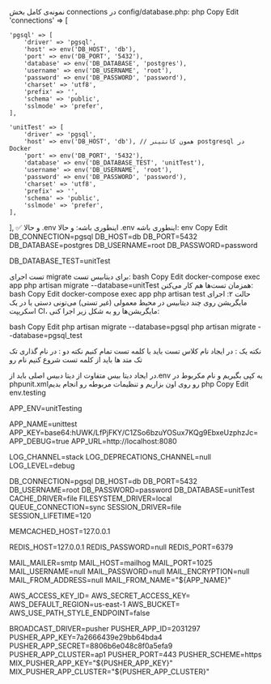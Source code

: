 نمونه‌ی کامل بخش connections در config/database.php:
php
Copy
Edit
'connections' => [

    'pgsql' => [
        'driver' => 'pgsql',
        'host' => env('DB_HOST', 'db'),
        'port' => env('DB_PORT', '5432'),
        'database' => env('DB_DATABASE', 'postgres'),
        'username' => env('DB_USERNAME', 'root'),
        'password' => env('DB_PASSWORD', 'password'),
        'charset' => 'utf8',
        'prefix' => '',
        'schema' => 'public',
        'sslmode' => 'prefer',
    ],

    'unitTest' => [
        'driver' => 'pgsql',
        'host' => env('DB_HOST', 'db'), // همون کانتینر postgresql در Docker
        'port' => env('DB_PORT', '5432'),
        'database' => env('DB_DATABASE_TEST', 'unitTest'),
        'username' => env('DB_USERNAME', 'root'),
        'password' => env('DB_PASSWORD', 'password'),
        'charset' => 'utf8',
        'prefix' => '',
        'schema' => 'public',
        'sslmode' => 'prefer',
    ],

],
✅ و حالا .env اینطوری باشه:
و حالا .env اینطوری باشه:
env
Copy
Edit
DB_CONNECTION=pgsql
DB_HOST=db
DB_PORT=5432
DB_DATABASE=postgres
DB_USERNAME=root
DB_PASSWORD=password

DB_DATABASE_TEST=unitTest


تست اجرای migrate برای دیتابیس تست:
bash
Copy
Edit
docker-compose exec app php artisan migrate --database=unitTest
 همزمان تست‌ها هم کار می‌کنن:
bash
Copy
Edit
docker-compose exec app php artisan test
 حالت ۲: اجرای مایگریشن روی چند دیتابیس در محیط معمولی (غیر تستی)
می‌تونی دستی یا در یک اسکریپت CI، مایگریشن‌ها رو به شکل زیر اجرا کنی:

bash
Copy
Edit
php artisan migrate --database=pgsql
php artisan migrate --database=pgsql_test



نکته یک :
در ایجاد نام کلاس تست باید با کلمه تست تمام کنیم 
نکته دو :
در نام گذاری تک تک متد ها باید از کلمه تست شروع کنیم نام رو 

در ایجاد دیتا بیس متفاوت از دیتا دبیس اصلی باید از.env یه کپی بگیریم و نام مکربوط در phpunit.xmlرو روی اون بزاریم و تنظیمات مربوطه رو انجام بدیم 
php
Copy
Edit
env.testing


APP_ENV=unitTesting


APP_NAME=unittest
APP_KEY=base64:hUWK/LfPjFKY/C1ZSo6bzuYOSux7KQg9EbxeUzphzJc=
APP_DEBUG=true
APP_URL=http://localhost:8080

LOG_CHANNEL=stack
LOG_DEPRECATIONS_CHANNEL=null
LOG_LEVEL=debug

DB_CONNECTION=pgsql
DB_HOST=db
DB_PORT=5432
DB_USERNAME=root
DB_PASSWORD=password
DB_DATABASE=unitTest
CACHE_DRIVER=file
FILESYSTEM_DRIVER=local
QUEUE_CONNECTION=sync
SESSION_DRIVER=file
SESSION_LIFETIME=120

MEMCACHED_HOST=127.0.0.1

REDIS_HOST=127.0.0.1
REDIS_PASSWORD=null
REDIS_PORT=6379

MAIL_MAILER=smtp
MAIL_HOST=mailhog
MAIL_PORT=1025
MAIL_USERNAME=null
MAIL_PASSWORD=null
MAIL_ENCRYPTION=null
MAIL_FROM_ADDRESS=null
MAIL_FROM_NAME="${APP_NAME}"

AWS_ACCESS_KEY_ID=
AWS_SECRET_ACCESS_KEY=
AWS_DEFAULT_REGION=us-east-1
AWS_BUCKET=
AWS_USE_PATH_STYLE_ENDPOINT=false

BROADCAST_DRIVER=pusher
PUSHER_APP_ID=2031297
PUSHER_APP_KEY=7a2666439e29bb64bda4
PUSHER_APP_SECRET=8806b6e048c8f0a5efa9
PUSHER_APP_CLUSTER=ap1
PUSHER_PORT=443
PUSHER_SCHEME=https
MIX_PUSHER_APP_KEY="${PUSHER_APP_KEY}"
MIX_PUSHER_APP_CLUSTER="${PUSHER_APP_CLUSTER}"


